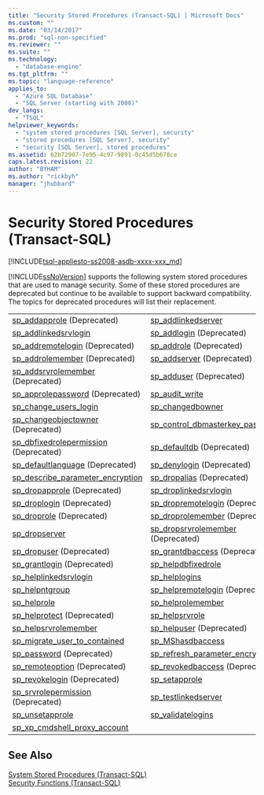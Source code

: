 ```yaml
---
title: "Security Stored Procedures (Transact-SQL) | Microsoft Docs"
ms.custom: ""
ms.date: "03/14/2017"
ms.prod: "sql-non-specified"
ms.reviewer: ""
ms.suite: ""
ms.technology: 
  - "database-engine"
ms.tgt_pltfrm: ""
ms.topic: "language-reference"
applies_to: 
  - "Azure SQL Database"
  - "SQL Server (starting with 2008)"
dev_langs: 
  - "TSQL"
helpviewer_keywords: 
  - "system stored procedures [SQL Server], security"
  - "stored procedures [SQL Server], security"
  - "security [SQL Server], stored procedures"
ms.assetid: 62b72907-7e95-4c97-9891-0c45d5b678ce
caps.latest.revision: 22
author: "BYHAM"
ms.author: "rickbyh"
manager: "jhubbard"
---
```

# Security Stored Procedures (Transact-SQL)
[!INCLUDE[tsql-appliesto-ss2008-asdb-xxxx-xxx_md](../../includes/tsql-appliesto-ss2008-asdb-xxxx-xxx-md.md)]

  [!INCLUDE[ssNoVersion](../../includes/ssnoversion-md.md)] supports the following system stored procedures that are used to manage security. Some of these stored procedures are deprecated but continue to be available to support backward compatibility. The topics for deprecated procedures will list their replacement.  

|||  
|-|-|  
|[sp_addapprole](../../relational-databases/system-stored-procedures/sp-addapprole-transact-sql.md) (Deprecated)|[sp_addlinkedserver](../../relational-databases/system-stored-procedures/sp-addlinkedserver-transact-sql.md) |
|[sp_addlinkedsrvlogin](../../relational-databases/system-stored-procedures/sp-addlinkedsrvlogin-transact-sql.md)|[sp_addlogin](../../relational-databases/system-stored-procedures/sp-addlogin-transact-sql.md) (Deprecated) |
|[sp_addremotelogin](../../relational-databases/system-stored-procedures/sp-addremotelogin-transact-sql.md) (Deprecated)|[sp_addrole](../../relational-databases/system-stored-procedures/sp-addrole-transact-sql.md) (Deprecated) |
|[sp_addrolemember](../../relational-databases/system-stored-procedures/sp-addrolemember-transact-sql.md) (Deprecated)|[sp_addserver](../../relational-databases/system-stored-procedures/sp-addserver-transact-sql.md) (Deprecated) |
|[sp_addsrvrolemember](../../relational-databases/system-stored-procedures/sp-addsrvrolemember-transact-sql.md) (Deprecated)|[sp_adduser](../../relational-databases/system-stored-procedures/sp-adduser-transact-sql.md) (Deprecated) |
|[sp_approlepassword](../../relational-databases/system-stored-procedures/sp-approlepassword-transact-sql.md) (Deprecated)|[sp_audit_write](../../relational-databases/system-stored-procedures/sp-audit-write-transact-sql.md) |
|[sp_change_users_login](../../relational-databases/system-stored-procedures/sp-change-users-login-transact-sql.md)|[sp_changedbowner](../../relational-databases/system-stored-procedures/sp-changedbowner-transact-sql.md) |
|[sp_changeobjectowner](../../relational-databases/system-stored-procedures/sp-changeobjectowner-transact-sql.md) (Deprecated)|[sp_control_dbmasterkey_password](../../relational-databases/system-stored-procedures/sp-control-dbmasterkey-password-transact-sql.md) |
|[sp_dbfixedrolepermission](../../relational-databases/system-stored-procedures/sp-dbfixedrolepermission-transact-sql.md) (Deprecated)|[sp_defaultdb](../../relational-databases/system-stored-procedures/sp-defaultdb-transact-sql.md) (Deprecated) |
|[sp_defaultlanguage](../../relational-databases/system-stored-procedures/sp-defaultlanguage-transact-sql.md) (Deprecated)|[sp_denylogin](../../relational-databases/system-stored-procedures/sp-denylogin-transact-sql.md) (Deprecated) |
|[sp_describe_parameter_encryption](../../relational-databases/system-stored-procedures/sp-describe-parameter-encryption-transact-sql.md)|[sp_dropalias](../../relational-databases/system-stored-procedures/sp-dropalias-transact-sql.md) (Deprecated) |
|[sp_dropapprole](../../relational-databases/system-stored-procedures/sp-dropapprole-transact-sql.md) (Deprecated) |[sp_droplinkedsrvlogin](../../relational-databases/system-stored-procedures/sp-droplinkedsrvlogin-transact-sql.md) |
|[sp_droplogin](../../relational-databases/system-stored-procedures/sp-droplogin-transact-sql.md) (Deprecated) |[sp_dropremotelogin](../../relational-databases/system-stored-procedures/sp-dropremotelogin-transact-sql.md) (Deprecated) |
|[sp_droprole](../../relational-databases/system-stored-procedures/sp-droprole-transact-sql.md) (Deprecated) |[sp_droprolemember](../../relational-databases/system-stored-procedures/sp-droprolemember-transact-sql.md) (Deprecated) |
|[sp_dropserver](../../relational-databases/system-stored-procedures/sp-dropserver-transact-sql.md) |[sp_dropsrvrolemember](../../relational-databases/system-stored-procedures/sp-dropsrvrolemember-transact-sql.md) (Deprecated) |
|[sp_dropuser](../../relational-databases/system-stored-procedures/sp-dropuser-transact-sql.md) (Deprecated) |[sp_grantdbaccess](../../relational-databases/system-stored-procedures/sp-grantdbaccess-transact-sql.md) (Deprecated) |
|[sp_grantlogin](../../relational-databases/system-stored-procedures/sp-grantlogin-transact-sql.md) (Deprecated) |[sp_helpdbfixedrole](../../relational-databases/system-stored-procedures/sp-helpdbfixedrole-transact-sql.md) |
|[sp_helplinkedsrvlogin](../../relational-databases/system-stored-procedures/sp-helplinkedsrvlogin-transact-sql.md) |[sp_helplogins](../../relational-databases/system-stored-procedures/sp-helplogins-transact-sql.md) |
|[sp_helpntgroup](../../relational-databases/system-stored-procedures/sp-helpntgroup-transact-sql.md) |[sp_helpremotelogin](../../relational-databases/system-stored-procedures/sp-helpremotelogin-transact-sql.md) (Deprecated) |
|[sp_helprole](../../relational-databases/system-stored-procedures/sp-helprole-transact-sql.md) |[sp_helprolemember](../../relational-databases/system-stored-procedures/sp-helprolemember-transact-sql.md) |
|[sp_helprotect](../../relational-databases/system-stored-procedures/sp-helprotect-transact-sql.md) (Deprecated) |[sp_helpsrvrole](../../relational-databases/system-stored-procedures/sp-helpsrvrole-transact-sql.md) |
|[sp_helpsrvrolemember](../../relational-databases/system-stored-procedures/sp-helpsrvrolemember-transact-sql.md) |[sp_helpuser](../../relational-databases/system-stored-procedures/sp-helpuser-transact-sql.md) (Deprecated) |
|[sp_migrate_user_to_contained](../../relational-databases/system-stored-procedures/sp-migrate-user-to-contained-transact-sql.md)|[sp_MShasdbaccess](../../relational-databases/system-stored-procedures/sp-mshasdbaccess-transact-sql.md) |
|[sp_password](../../relational-databases/system-stored-procedures/sp-password-transact-sql.md) (Deprecated)|[sp_refresh_parameter_encryption](../../relational-databases/system-stored-procedures/sp-refresh-parameter-encryption-transact-sql.md) |
|[sp_remoteoption](../../relational-databases/system-stored-procedures/sp-remoteoption-transact-sql.md) (Deprecated)|[sp_revokedbaccess](../../relational-databases/system-stored-procedures/sp-revokedbaccess-transact-sql.md) (Deprecated) |
|[sp_revokelogin](../../relational-databases/system-stored-procedures/sp-revokelogin-transact-sql.md) (Deprecated)|[sp_setapprole](../../relational-databases/system-stored-procedures/sp-setapprole-transact-sql.md) |
|[sp_srvrolepermission](../../relational-databases/system-stored-procedures/sp-srvrolepermission-transact-sql.md) (Deprecated)|[sp_testlinkedserver](../../relational-databases/system-stored-procedures/sp-testlinkedserver-transact-sql.md) |
|[sp_unsetapprole](../../relational-databases/system-stored-procedures/sp-unsetapprole-transact-sql.md) |[sp_validatelogins](../../relational-databases/system-stored-procedures/sp-validatelogins-transact-sql.md) |
|[sp_xp_cmdshell_proxy_account](../../relational-databases/system-stored-procedures/sp-xp-cmdshell-proxy-account-transact-sql.md) | |

 
  
## See Also  
 [System Stored Procedures &#40;Transact-SQL&#41;](../../relational-databases/system-stored-procedures/system-stored-procedures-transact-sql.md)   
 [Security Functions &#40;Transact-SQL&#41;](../../t-sql/functions/security-functions-transact-sql.md)  
  
  
